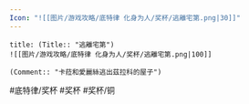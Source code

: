 ```yaml
---
Icon: "![[图片/游戏攻略/底特律 化身为人/奖杯/逃離宅第.png|30]]"
---
```

```ad-common-bronze-trophy
title: (Title:: "逃離宅第")
![[图片/游戏攻略/底特律 化身为人/奖杯/逃離宅第.png|100]]

(Comment:: "卡菈和愛麗絲逃出茲拉科的屋子")
```

#底特律/奖杯 #奖杯 #奖杯/铜
